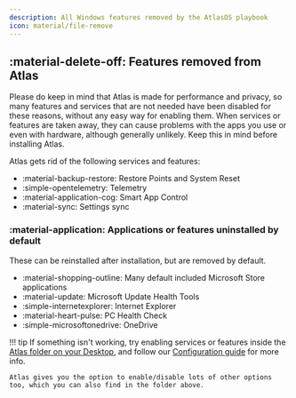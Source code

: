 ```yaml
---
description: All Windows features removed by the AtlasOS playbook
icon: material/file-remove
---
```


## :material-delete-off: Features removed from Atlas

Please do keep in mind that Atlas is made for performance and privacy, so many features and services that are not needed have been disabled for these reasons, without any easy way for enabling them. When services or features are taken away, they can cause problems with the apps you use or even with hardware, although generally unlikely. Keep this in mind before installing Atlas.

Atlas gets rid of the following services and features:

- :material-backup-restore: Restore Points and System Reset
- :simple-opentelemetry: Telemetry
- :material-application-cog: Smart App Control
- :material-sync: Settings sync

### :material-application: Applications or features uninstalled by default

These can be reinstalled after installation, but are removed by default.

- :material-shopping-outline: Many default included Microsoft Store applications
- :material-update: Microsoft Update Health Tools
- :simple-internetexplorer: Internet Explorer
- :material-heart-pulse: PC Health Check
- :simple-microsoftonedrive: OneDrive

!!! tip
    If something isn't working, try enabling services or features  inside the [Atlas folder on your Desktop](file://C:/Users/default/Desktop/Atlas), and follow our [Configuration guide](../getting-started/post-installation/drivers/getting-started.md) for more info.
    
    Atlas gives you the option to enable/disable lots of other options too, which you can also find in the folder above.

